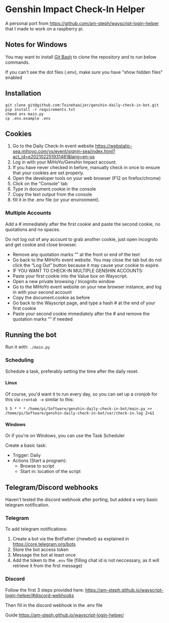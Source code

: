 # Genshin Impact Check-In Helper

A personal port from https://github.com/am-steph/wayscript-login-helper that I made to work on a raspberry pi.

## Notes for Windows

You may want to install [Git Bash](https://gitforwindows.org) to clone the repository  and to run below commands.

If you can't see the dot files (.env), make sure you have "show hidden files" enabled

## Installation

```
git clone git@github.com:Toinehaaijer/genshin-daily-check-in-bot.git
pip install -r requirements.txt
chmod a+x main.py
cp .env.example .env
```

## Cookies

1. Go to the Daily Check-In event website https://webstatic-sea.mihoyo.com/ys/event/signin-sea/index.html?act_id=e202102251931481&lang=en-us
2. Log in with your MiHoYo/Genshin Impact account.
3. If you have never checked in before, manually check in once to ensure that your cookies are set properly.
4. Open the developer tools on your web browser (F12 on firefox/chrome)
5. Click on the “Console” tab
6. Type in document.cookie in the console
7. Copy the text output from the console
8. fill it in the .env file (or your environment).

### Multiple Accounts
Add a # immediately after the first cookie and paste the second cookie, no quotations and no spaces.

Do not log out of any account to grab another cookie, just open incognito and get cookie and close browser.

- Remove any quotation marks “” at the front or end of the text
- Go back to the MiHoYo event website. You may close the tab but do not click the “Log Out” button because it may cause your cookie to expire.
- IF YOU WANT TO CHECK-IN MULTIPLE GENSHIN ACCOUNTS:
- Paste your first cookie into the Value box on Wayscript.
- Open a new private browsing / Incognito window
- Go to the MiHoYo event website on your new browser instance, and log in with your second account
- Copy the document.cookie as before
- Go back to the Wayscript page, and type a hash # at the end of your first cookie
- Paste your second cookie immediately after the # and remove the quotation marks “” if needed

## Running the bot

Run it with: `./main.py`

### Scheduling

Schedule a task, preferably setting the time after the daily reset.

#### Linux

Of course, you'd want it to run every day, so you can set up a cronjob for this via `crontab -e` similar to this:
```
5 5 * * * /home/pi/Software/genshin-daily-check-in-bot/main.py >> /home/pi/Software/genshin-daily-check-in-bot/var/check-in.log 2>&1
```

#### Windows

Or if you're on Windows, you can use the Task Scheduler

Create a basic task:
  - Trigger: Daily
  - Actions (Start a program):
    - Browse to script
    - Start in: location of the script

## Telegram/Discord webhooks

Haven't tested the discord webhook after porting, but added a very basic telegram notification.

### Telegram

To add telegram notifications:
1. Create a bot via the BotFather (/newbot) as explained in https://core.telegram.org/bots
2. Store the bot access token
3. Message the bot at least once
4. Add the token to the `.env` file (filling chat id is not neccessary, as it will retrieve it from the first message)

### Discord

Follow the first 3 steps provided here: https://am-steph.github.io/wayscript-login-helper/#discord-webhooks

Then fill in the discord webhook in the .env file

Guide 
https://am-steph.github.io/wayscript-login-helper/
